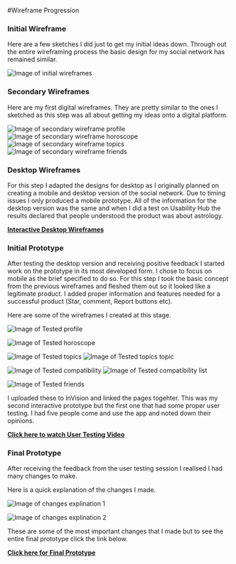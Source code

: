 #Wireframe Progression

<h3>Initial Wireframe</h3>
Here are a few sketches I did just to get my initial ideas down. Through out the entire wireframing process the basic design for my social network has remained similar. 

![Image of initial wireframes](http://i.gyazo.com/921f40079038bd70907f2f9fc2f14301.png)

<h3>Secondary Wireframes</h3>

 Here are my first digital wireframes.  They are pretty similar to the ones I sketched as this step was all about getting my ideas onto a digital platform.

![Image of secondary wireframe profile](http://i.gyazo.com/06c80789da6fb91ec091f307f4f95c0d.png)
![Image of secondary wireframe horoscope](http://i.gyazo.com/bc13df609203b294ccfe66545de6903f.png)
![Image of secondary wireframe topics](http://i.gyazo.com/de53fec250407fca056b6a08390270a8.png)
![Image of secondary wireframe friends](http://i.gyazo.com/ab4336f24c35a3301f193bd74ef4aba0.png)

<h3>Desktop Wireframes</h3>

For this step I adapted the designs for desktop as I originally planned on creating a mobile and desktop version of the social network.  Due to timing issues I only produced a mobile prototype. All of the information for the desktop version was the same and when I did a test on Usability Hub the results declared that people understood the product was about astrology.

<a href="https://moqups.com/Matt3W/yPcb7x4q/">**Interactive Desktop Wireframes**
</a>

<h3>Initial Prototype</h3>

After testing the desktop version and receiving positive feedback I started work on the prototype in its most developed form. I chose to focus on mobile as the brief specified to do so.  For this step I took the basic concept from the previous wireframes and fleshed them out so it looked like a legitimate product.  I added proper information and features needed for a successful product (Star, comment, Report buttons etc).  

Here are some of the wireframes I created at this stage.

![Image of Tested profile](http://i.gyazo.com/4bb7fb5e13b151674d23e56e7422a849.png)

![Image of Tested horoscope](http://i.gyazo.com/d7691e63a7812d04a97d26633c69aa66.png)

![Image of Tested topics](http://i.gyazo.com/3703b5b9dfb0221cab181b37a5c2e579.png)
![Image of Tested topics topic](http://i.gyazo.com/0b2212295f74c45868334b0f53d351af.png)

![Image of Tested compatibility](http://i.gyazo.com/385815cf0eca45e1c0069562a43fb67f.png)
![Image of Tested compatibility list](http://i.gyazo.com/825c668cf8b7830c2ac753ae26efacf7.png)

![Image of Tested friends](http://i.gyazo.com/3768c9233a3aad25ee1064c06c1920fa.png)

I uploaded these to InVision and linked the pages togehter.  This was my second interactive prototype but the first one that had some proper user testing.  I had five people come and use the app and noted down their opinions. 

<a href="https://drive.google.com/a/students.rave.ac.uk/file/d/0BzLV8EX5SLNzRVFSWmFRbm5icHc/view?usp=sharing
">**Click here to watch User Testing Video**</a>


<h3>Final Prototype</h3>

After receiving the feedback from the user testing session I realised I had many changes to make.


Here is a quick explanation of the changes I made.

![Image of changes explination 1](http://i.gyazo.com/8ca7416eaff2e0ac9cf5105d3b663ab2.png)

![Image of changes explination 2](http://i.gyazo.com/0216015050c020f44bba2a777f59dd3d.png)

These are some of the most important changes that I made but to see the entire final prototype click the link below.

<a href="http://invis.io/2D36BA9VJ
">**Click here for Final Prototype**</a>
